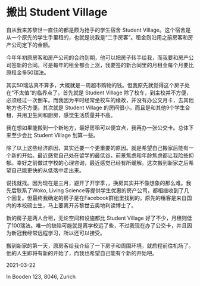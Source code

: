 # 搬出 Student Village

自从我来苏黎世一直住的都是颇为抢手的学生宿舍 Student Village。这个宿舍是从一个原先的学生手里租的，也就是说我是“二手房客”。租金则沿用之前房客和房产公司定下的金额。

今年年初原房客和房产公司的合约到期，他可以把房子转手给我，而我要和房产公司签新的合同。可是每年的租金都会上涨，我要签的新合同里的月租金每个月要比原租金多50瑞法。

其实50瑞法真不算多，大概就是一周超市购物的钱。但我原先就觉得这个房子处在“不太值”的临界点了。首先就是 Student Village 除了校车，到主校并不方便，必须经过一次倒车。而我因为平时经常坐校车的缘故，并没有办公交月卡，去其他地方也不方便。其次就是 Student Village 的房间很小，而且是和其他9个学生合租，共用卫生间和厨房，感觉生活质量并不高。

我在想如果能搬到一个新地方，最好房租可以便宜点，我再办一张公交卡。总体下来至少会比 Student Village 划算一些。 

除了以上这些经济原因，其实还要一个更重要的原因。就是希望自己搬家后能有一个新的开始。最近感觉自己处在留学的最低谷，前景焦虑和年龄焦虑都让我险些抑郁。幸好之前做过学校的心理咨询，最近感觉已经有所缓解。这次搬到新家之后希望自己能更快的从低落中走出来。

说找就找。因为现在是三月，避开了开学季，，换房其实并不像想象的那么难。我先后联系了Woko, Living Science等提供学生优惠的房产公司，都相继收到了几个回复。但最终我确定的房子是在Facebook群组里找到的。原先的租客是来自国内的本校硕士生，马上要离开苏黎世去奥地利读博士了。

新的房子是两人合租，无论空间和设施都比 Student Village 好了不少，月租则低了100瑞法。唯一的缺陷可能就是离学校远了些，不过我现在办了公交卡，并且因为新冠我经常远程学习，所以还可以接受。

搬到新家的第一天，原房客给我介绍了一下房子和周围环境，就启程前往机场了。他的人生即将有新的开始了，而我也希望自己能有个新的开始吧。

2021-03-22

In Booden 123, 8046, Zurich

